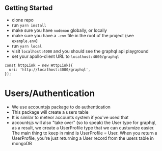 ## Getting Started

- clone repo
- run `yarn install`
- make sure you have `nodemon` globally, or locally
- make sure you have a `.env` file in the root of the project (see `example.env`)
- run `yarn local`
- visit `localhost:4000` and you should see the graphql api playground
- set your apollo-client URL to `localhost:4000/graphql`

```
const httpLink = new HttpLink({
  uri: 'http://localhost:4000/graphql',
});
```

# Users/Authentication

- We use accountsjs package to do authentication
- This package will create a users table
- It is similar to meteor accounts system if you've used that
- accountsjs will also "take over" (so to speak) the User type for graphql, as a result, we create a UserProfile type that we can custumize easier. The main thing to keep in mind is UserProfile = User. When you return a UserProfile, you're just returning a User record from the users table in mongoDB
